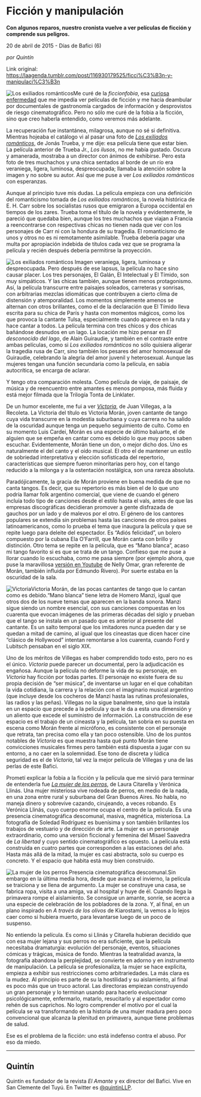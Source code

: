 # Ficción y manipulación

**Con algunos reparos, nuestro cronista vuelve a ver películas de ficción y comprende sus peligros.**

20 de abril de 2015 - Días de Bafici (6)

_por Quintín_

Link original: https://laagenda.tumblr.com/post/116930179525/ficci%C3%B3n-y-manipulaci%C3%B3n

![Los exiliados románticos](https://64.media.tumblr.com/f62225c341c04333e309cc107266298b/tumblr_inline_pjzvovzoVN1t6q87u_500.jpg)Me curé de la *ficcionfobia*, esa [curiosa enfermedad](http://laagenda.buenosaires.gob.ar/post/116817096210/acecha-la-ficcionfobia) que me impedía ver películas de ficción y me hacía deambular por documentales de gastronomía cargados de información y desprovistos de riesgo cinematográfico. Pero no sólo me curé de la fobia a la ficción, sino que creo haberla entendido, como veremos más adelante.

La recuperación fue instantánea, milagrosa, aunque no sé si definitiva. Mientras hojeaba el catálogo vi al pasar una foto de *[Los exiliados románticos](http://festivales.buenosaires.gob.ar/2015/bafici/es/pelicula/406)*, de Jonás Trueba, y me dije: esa película tiene que estar bien. La película anterior de Trueba Jr., *Los ilusos*, no me había gustado. Oscura y amanerada, mostraba a un director con ánimos de exhibirse. Pero esta foto de tres muchachos y una chica sentados al borde de un río era veraniega, ligera, luminosa, despreocupada; llamaba la atención sobre la imagen y no sobre su autor. Así que me puse a ver *Los exiliados románticos* con esperanzas.

Aunque al principio tuve mis dudas. La película empieza con una definición del romanticismo tomada de *Los exiliados románticos*, la novela histórica de E. H. Carr sobre los socialistas rusos que emigraron a Europa occidental en tiempos de los zares. Trueba toma el título de la novela y evidentemente, le pareció que quedaba bien, aunque los tres muchachos que viajan a Francia a reencontrarse con respectivas chicas no tienen nada que ver con los personajes de Carr ni con la hondura de su tragedia. El romanticismo de unos y otros no es ni remotamente asimilable. Trueba debería pagar una multa por apropiación indebida de títulos cada vez que se programa la película y recién después debería permitirse la proyección.

![Los exiliados románticos](https://64.media.tumblr.com/f62225c341c04333e309cc107266298b/tumblr_inline_pjzvovzoVN1t6q87u_500.jpg) Imagen veraniega, ligera, luminosa y despreocupada. Pero después de ese lapsus, la película no hace sino causar placer. Los tres personajes, El Galán, El Intelectual y El Tímido, son muy simpáticos. Y las chicas también, aunque tienen menos protagonismo. Así, la película transcurre entre paisajes soleados, carreteras y sonrisas, con arbitrarias mezclas idiomáticas que contribuyen a cierto clima de distensión y atemporalidad. Los momentos simplemente amenos se alternan con otros brillantes, como el de la declaración que El Tímido lleva escrita para su chica de París y hasta con momentos mágicos, como los que provoca la cantante Tulsa, especialmente cuando aparece en la ruta y hace cantar a todos. La película termina con tres chicos y dos chicas bañándose desnudos en un lago. La locación me hizo pensar en *El desconocido del lago*, de Alain Guiraudie, y también en el contraste entre ambas películas, como si *Los exiliados románticos* no sólo quisiera aligerar la tragedia rusa de Carr, sino también los pesares del amor homosexual de Guiraudie, celebrando la alegría del amor juvenil y heterosexual. Aunque las mujeres tengan una función secundaria como la película, en sabia autocrítica, se encarga de aclarar. 

Y tengo otra comparación molesta. Como película de viaje, de paisaje, de música y de reencuentro entre amantes es menos pomposa, más fluida y está mejor filmada que la Trilogía Tonta de Linklater.

De un humor excelente, me fui a ver *[Victoria](?http://festivales.buenosaires.gob.ar/2015/bafici/es/pelicula/45)*, de Juan Villegas, a la Recoleta. La Victoria del título es Victoria Morán, joven cantante de tango cuya vida transcurre en la modestia suburbana y cuya carrera no ha salido de la oscuridad aunque tenga un pequeño seguimiento de culto. Como en su momento Luis Cardei, Morán es una especie de último baluarte, el de alguien que se empeña en cantar como es debido lo que muy pocos saben escuchar. Evidentemente, Morán tiene un don, o mejor dicho dos. Uno es naturalmente el del canto y el oído musical. El otro el de mantener un estilo de sobriedad interpretativa y elección sofisticada del repertorio, características que siempre fueron minoritarias pero hoy, con el tango reducido a la milonga y a la ostentación nostálgica, son una rareza absoluta. 

Paradójicamente, la gracia de Morán proviene en buena medida de que no canta tangos. Es decir, que su repertorio es más bien el de lo que uno podría llamar folk argentino comercial, que viene de cuando el género incluía todo tipo de canciones desde el estilo hasta el vals, antes de que las empresas discográficas decidieran promover a gente disfrazada de gauchos por un lado y de malevos por el otro. El género de los cantores populares se extendía sin problemas hasta las canciones de otros países latinoamericanos, como lo prueba el tema que inaugura la película y que se repite luego para deleite del espectador. Es “Adiós felicidad”, un bolero compuesto por la cubana Ela O'Farrill, que Morán canta con brillo y distinción. Otro tema se repite en la película, que es “Mano blanca”, acaso mi tango favorito si es que se trata de un tango. Confieso que me puse a llorar cuando lo escuchaba, como me pasa siempre (por ejemplo ahora, que puse la maravillosa [versión en Youtube](https://youtu.be/1ed4Ihw2pHk) de Nelly Omar, gran referente de Morán, también influida por Edmundo Rivero). Por suerte estaba en la oscuridad de la sala.

![Victoria](https://64.media.tumblr.com/7ea179f0afcd0b239d9cc822df806ce9/tumblr_inline_pjzvovLpcR1t6q87u_500.jpg)Victoria Morán, de las pocas cantantes de tango que lo cantan como es debido.“Mano blanca” tiene letra de Homero Manzi, igual que otros dos de los nueve temas que aparecen en la banda sonora. Manzi sigue siendo un nombre esencial, con sus canciones compuestas en los cuarenta que evocan imágenes de las primeras décadas del siglo y prueban que el tango se instala en un pasado que es anterior al presente del cantante. Es un salto temporal que los imitadores nunca pueden dar y se quedan a mitad de camino, al igual que los cineastas que dicen hacer cine “clásico de Hollywood” intentan remontarse a los cuarenta, cuando Ford y Lubitsch pensaban en el siglo XIX.

Uno de los méritos de Villegas es haber comprendido todo esto, pero no es el único. *Victoria* puede parecer un documental, pero la adjudicación es engañosa. Aunque la película no deforme la vida de su personaje, en *Victoria* hay ficción por todas partes. El personaje no existe fuera de su propia decisión de “ser música”, de inventarse un lugar en el que cohabitan la vida cotidiana, la carrera y la relación con el imaginario musical argentino (que incluye desde los cocheros de Manzi hasta las rutinas profesionales, las radios y las peñas). Villegas no la sigue banalmente, sino que la instala en un espacio que precede a la película y que le da a esta una dimensión y un aliento que excede el suministro de información. La construcción de ese espacio es el trabajo de un cineasta y la película, tan sobria en su puesta en escena como Morán frente al micrófono, es consistente con el personaje que retrata, tan precisa como ella y tan poco ostensible. Uno de los puntos notables de *Victoria* es que muestra hasta qué punto Morán tiene convicciones musicales firmes pero también está dispuesta a jugar con su entorno, a no caer en la solemnidad. Ese tono de discreta y lúdica seguridad es el de *Victoria*, tal vez la mejor película de Villegas y una de las perlas de este Bafici.

Prometí explicar la fobia a la ficción y la película que me sirvió para terminar de entenderla fue *[La mujer de los perros](http://festivales.buenosaires.gob.ar/2015/bafici/es/pelicula/408)*, de Laura Citarella y Verónica Llinás. Una mujer misteriosa vive rodeada de perros, en medio de la nada, en una zona entre rural y suburbana del Gran Buenos Aires. No habla, no maneja dinero y sobrevive cazando, cirujeando, a veces robando. Es Verónica Llinás, cuyo cuerpo enorme ocupa el centro de la película. Es una presencia cinematográfica descomunal, masiva, magnética, misteriosa. La fotografía de Soledad Rodríguez es buenísima y son también brillantes los trabajos de vestuario y de dirección de arte. La mujer es un personaje extraordinario, como una versión ficcional y femenina del Misael Saavedra de *La libertad* y cuyo sentido cinematográfico es opuesto. La película está construida en cuatro partes que corresponden a las estaciones del año. Hasta más allá de la mitad, la mujer es casi abstracta, solo su cuerpo es concreto. Y el espacio que habita está muy bien construido. 

![La mujer de los perros](https://64.media.tumblr.com/9d0ff9398b9e4cb1104317ded2715418/tumblr_inline_pjzvovlwGW1t6q87u_500.jpg) Presencia cinematográfica descomunal.Sin embargo en la última media hora, desde que avanza el invierno, la película se traiciona y se llena de argumento. La mujer se construye una casa, se fabrica ropa, visita a una amiga, va al hospital y huye de él. Cuando llega la primavera rompe el aislamiento. Se consigue un amante, sonríe, se acerca a una especie de celebración de los pobladores de la zona. Y, al final, en un plano inspirado en *A través de los olivos* de Kiarostami, la vemos a lo lejos caer como si hubiera muerto, para levantarse luego de un poco de suspenso. 

No entiendo la película. Es como si Llinás y Citarella hubieran decidido que con esa mujer lejana y sus perros no era suficiente, que la película necesitaba dramaturgia: evolución del personaje, eventos, situaciones cómicas y trágicas, música de fondo. Mientras la teatralidad avanza, la fotografía abandona la perplejidad, se convierte en adorno y en instrumento de manipulación. La película se profesionaliza, la mujer se hace explícita, empieza a exhibir sus restricciones como arbitrariedades. La más clara es la mudez. Al principio es parte de su la hostilidad y su aislamiento, al final es poco más que un truco actoral. Las directoras empiezan construyendo un gran personaje y lo terminan usando para hacerlo evolucionar psicológicamente, enfermarlo, matarlo, resucitarlo y al espectador como rehén de sus caprichos. No logro comprender el motivo por el cual la película se va transformando en la historia de una mujer madura pero poco convencional que alcanza la plenitud en primavera, aunque tiene problemas de salud. 

Ese es el problema de la ficción: uno está indefenso contra el abuso. Por eso da miedo. 



---

 Quintín
--------

 Quintín es fundador de la revista *El Amante* y ex director del Bafici. Vive en San Clemente del Tuyú. En Twitter es [@quintinLLP](https://twitter.com/quintinLLP). 

